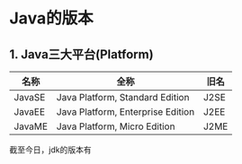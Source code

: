# Java的版本

## 1. Java三大平台(Platform)
|名称  |全称|旧名|
|------|---|---|
|JavaSE|Java Platform, Standard Edition|J2SE|
|JavaEE|Java Platform, Enterprise Edition|J2EE|
|JavaME|Java Platform, Micro Edition|J2ME|


截至今日，jdk的版本有
